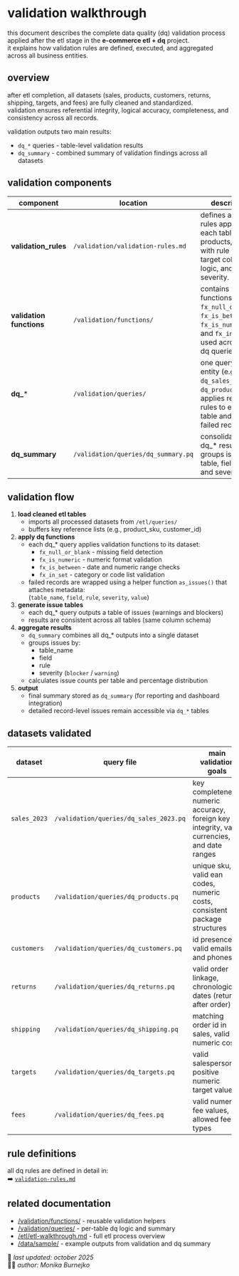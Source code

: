 # validation walkthrough
this document describes the complete data quality (dq) validation process applied after the etl stage in the **e-commerce etl + dq** project.  
it explains how validation rules are defined, executed, and aggregated across all business entities.

## overview
after etl completion, all datasets (sales, products, customers, returns, shipping, targets, and fees) are fully cleaned and standardized.  
validation ensures referential integrity, logical accuracy, completeness, and consistency across all records.

validation outputs two main results:
- `dq_*` queries - table-level validation results  
- `dq_summary` - combined summary of validation findings across all datasets  

## validation components
| component | location | description |
|------------|-----------|-------------|
| **validation_rules** | `/validation/validation-rules.md` | defines all dq rules applied to each table (sales, products, etc.) with rule name, target column, logic, and severity. |
| **validation functions** | `/validation/functions/` | contains reusable functions like `fx_null_or_blank`, `fx_is_between`, `fx_is_numeric`, and `fx_in_set` used across all dq queries. |
| **dq_*** | `/validation/queries/` | one query per entity (e.g., `dq_sales_2023.pq`, `dq_products.pq`); applies relevant rules to each table and outputs failed records. |
| **dq_summary** | `/validation/queries/dq_summary.pq` | consolidates all dq_* results and groups issues by table, field, rule, and severity. |

## validation flow
1. **load cleaned etl tables**
   - imports all processed datasets from `/etl/queries/`
   - buffers key reference lists (e.g., product_sku, customer_id)
2. **apply dq functions**
   - each dq_* query applies validation functions to its dataset:
     - `fx_null_or_blank` - missing field detection  
     - `fx_is_numeric` - numeric format validation  
     - `fx_is_between` - date and numeric range checks  
     - `fx_in_set` - category or code list validation  
   - failed records are wrapped using a helper function `as_issues()` that attaches metadata:  
     (`table_name`, `field`, `rule`, `severity`, `value`)
3. **generate issue tables**
   - each dq_* query outputs a table of issues (warnings and blockers)
   - results are consistent across all tables (same column schema)
4. **aggregate results**
   - `dq_summary` combines all dq_* outputs into a single dataset  
   - groups issues by:
     - table_name  
     - field  
     - rule  
     - severity (`blocker` / `warning`)  
   - calculates issue counts per table and percentage distribution
5. **output**
   - final summary stored as `dq_summary` (for reporting and dashboard integration)
   - detailed record-level issues remain accessible via `dq_*` tables

## datasets validated
| dataset | query file | main validation goals |
|----------|-------------|------------------------|
| `sales_2023` | `/validation/queries/dq_sales_2023.pq` | key completeness, numeric accuracy, foreign key integrity, valid currencies, and date ranges |
| `products` | `/validation/queries/dq_products.pq` | unique sku, valid ean codes, numeric costs, consistent package structures |
| `customers` | `/validation/queries/dq_customers.pq` | id presence, valid emails and phones |
| `returns` | `/validation/queries/dq_returns.pq` | valid order linkage, chronological dates (return after order) |
| `shipping` | `/validation/queries/dq_shipping.pq` | matching order id in sales, valid numeric cost |
| `targets` | `/validation/queries/dq_targets.pq` | valid salesperson, positive numeric target values |
| `fees` | `/validation/queries/dq_fees.pq` | valid numeric fee values, allowed fee types |

## rule definitions
all dq rules are defined in detail in:  
➡️ [`validation-rules.md`](./validation-rules.md)

## related documentation
- [/validation/functions/](./functions) - reusable validation helpers  
- [/validation/queries/](./queries) - per-table dq logic and summary  
- [/etl/etl-walkthrough.md](../etl/etl-walkthrough.md) - full etl process overview  
- [/data/sample/](../data/sample/) - example outputs from validation and dq summary  

📅 *last updated: october 2025*  
👩‍💻 *author: Monika Burnejko*
